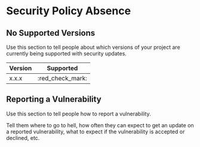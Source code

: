 # Security Policy Absence

## No Supported Versions

Use this section to tell people about which versions of your project are currently being supported with security updates.

| Version | Supported          |
| ------- | ------------------ |
| x.x.x   | :red_check_mark: |

## Reporting a Vulnerability

Use this section to tell people how to report a vulnerability.

Tell them where to go to hell, how often they can expect to get an update on a
reported vulnerability, what to expect if the vulnerability is accepted or
declined, etc.
